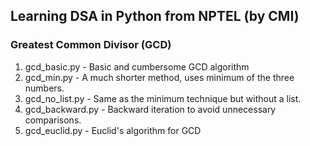 ## Learning DSA in Python from NPTEL (by CMI)

### Greatest Common Divisor (GCD)
1. gcd_basic.py - Basic and cumbersome GCD algorithm
2. gcd_min.py - A much shorter method, uses minimum of the three numbers.
3. gcd_no_list.py - Same as the minimum technique but without a list.
4. gcd_backward.py - Backward iteration to avoid unnecessary comparisons.
5. gcd_euclid.py - Euclid's algorithm for GCD